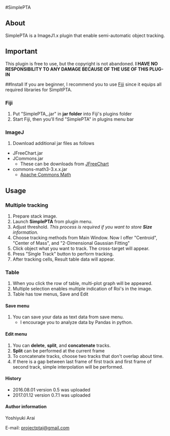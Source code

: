 #SimplePTA
## About
SimplePTA is a ImageJ1.x plugin that enable semi-automatic object tracking. 

## Important
This plugin is free to use, but the copyright is not abandoned. **I HAVE NO RESPONSIBILITY TO ANY DAMAGE BECAUSE OF THE USE OF THIS PLUG-IN**

##Install
If you are beginner, I recommend you to use [Fiji](https://fiji.sc/) since it equips all required libraries for SimpltPTA.
### Fiji
 1. Put "SimplePTA_.jar" in **jar folder** into Fiji's plugins folder
 2. Start Fiji, then you'll find "SimplePTA" in plugins menu bar

### ImageJ
 1. Download additional jar files as follows
 - JFreeChart.jar
 - JCommons.jar
	 - These can be downloads from [JFreeChart](http://www.jfree.org/jfreechart/)
 - commons-math3-3.x.x.jar
	 - [Apache Commons Math](http://commons.apache.org/proper/commons-math/download_math.cgi)

## Usage
### Multiple tracking
1. Prepare stack image.
2. Launch **SimplePTA** from plugin menu.
3. Adjust threshold. *This process is required if you want to store **Size** information.*
4. Choose tracking methods from Main Window. Now I offer "Centroid", "Center of Mass", and "2-Dimensional Gaussian Fitting" 
5. Click object what you want to track. The cross-target will appear.
6. Press "Single Track" button to perform tracking.
7. After tracking cells, Result table data will appear.


### Table
1. When you click the row of table,  multi-plot graph will be appeared.
2. Multiple selection enables multiple indication of Roi's in the image.
3. Table has tow menus, Save and Edit

#### Save menu
1. You can save your data as text data from save menu.
	 - I encourage you to analyze data by Pandas in python. 

#### Edit menu
1. You can **delete**, **split**, and **concatenate** tracks.
2. **Split** can be performed at the current frame
3. To concatenate tracks, choose two tracks that don't overlap about time.
4. If there is a gap between last frame of first track and first frame of second track, simple interpolation will be performed.

#### History

- 2016.08.01 version 0.5 was uploaded
- 2017.01.12 version 0.7.1 was uploaded

#### Author information
Yoshiyuki Arai

E-mail: projectptaj@gmail.com
